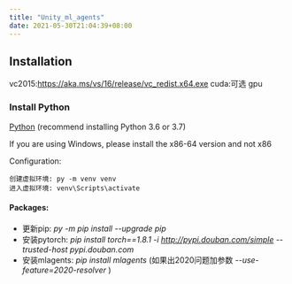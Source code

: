 ```yaml
---
title: "Unity_ml_agents"
date: 2021-05-30T21:04:39+08:00
---
```



## Installation

vc2015:https://aka.ms/vs/16/release/vc_redist.x64.exe
cuda:可选 gpu

### Install Python

[Python](https://www.python.org/downloads/release/python-379/) (recommend installing Python 3.6 or 3.7)

If you are using Windows, please install the x86-64 version and not x86

Configuration:

    创建虚拟环境: py -m venv venv 
    进入虚拟环境: venv\Scripts\activate

#### Packages:

* 更新pip: _py -m pip install --upgrade pip_
* 安装pytorch: _pip install torch==1.8.1 -i http://pypi.douban.com/simple --trusted-host pypi.douban.com_
* 安装mlagents: _pip install mlagents_ (如果出2020问题加参数 _--use-feature=2020-resolver_ )




